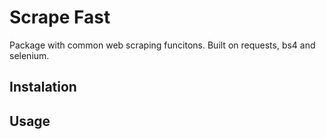 # Scrape Fast
Package with common web scraping funcitons.
Built on requests, bs4 and selenium.
## Instalation

## Usage

